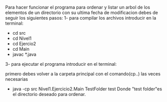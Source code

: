 Para hacer funcionar el programa para ordenar y listar un arbol de los elementos de un directorio
con su ultima fecha de modificacion debes de seguir los siguientes pasos:
1- para compilar los archivos introducir en la terminal:
- cd src
- cd Nivel1
- cd Ejercio2
- cd Main
- javac *.java

3- para ejecutar el programa introducir en el terminal:

primero debes volver a la carpeta principal con el comando(cp..) las veces necesarias

- java -cp src Nivel1.Ejercicio2.Main TestFolder test
Donde "test folder"es el directorio deseado para ordenar.
